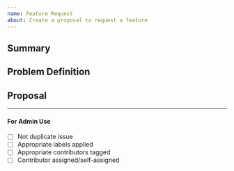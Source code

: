 ```yaml
---
name: Feature Request
about: Create a proposal to request a feature
---
```


<!-- < < < < < < < < < < < < < < < < < < < < < < < < < < < < < < < < < ☺
v                            ✰  Thanks for opening an issue! ✰
v    Before smashing the submit button please review the template.
v    Word of caution: poorly thought-out proposals may be rejected
v                     without deliberation
☺ > > > > > > > > > > > > > > > > > > > > > > > > > > > > > > > > >  -->

## Summary

<!-- Short, concise description of the proposed feature -->

## Problem Definition

<!-- Why do we need this feature?
What problems may be addressed by introducing this feature?
What benefits does the SDK stand to gain by including this feature?
Are there any disadvantages of including this feature? -->

## Proposal

<!-- Detailed description of requirements of implementation -->

---

#### For Admin Use

- [ ] Not duplicate issue
- [ ] Appropriate labels applied
- [ ] Appropriate contributors tagged
- [ ] Contributor assigned/self-assigned
